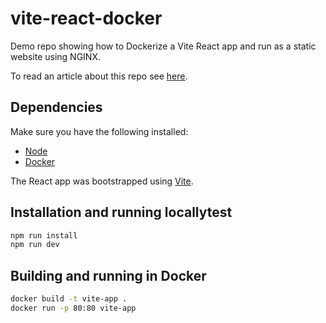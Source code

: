 # vite-react-docker

Demo repo showing how to Dockerize a Vite React app and run as a static website using NGINX.

To read an article about this repo see [here](https://medium.com/@mattburrellnet/running-a-react-vite-app-in-docker-using-nginx-414ff9a302c5).

## Dependencies

Make sure you have the following installed:

- [Node](https://nodejs.org/en/)
- [Docker](https://docs.docker.com/get-docker/)

The React app was bootstrapped using [Vite](https://vitejs.dev/).

## Installation and running locallytest

```sh
npm run install
npm run dev
```

## Building and running in Docker

```sh
docker build -t vite-app .
docker run -p 80:80 vite-app
```

